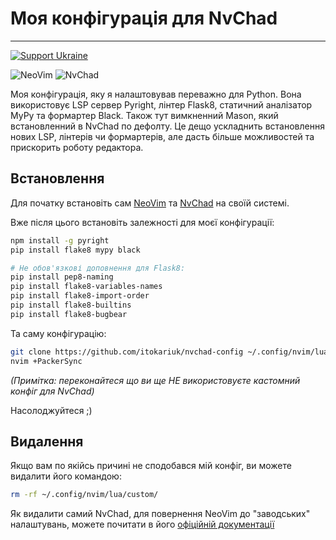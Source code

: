 # Моя конфігурація для NvChad

---

[![Support Ukraine](https://badgen.net/badge/stand%20with/UKRAINE/?color=0057B8&labelColor=FFD700)](https://savelife.in.ua/)

![NeoVim](https://img.shields.io/badge/NeoVim-0.8.3-blue?style=flat-square&logo=Neovim)
![NvChad](https://img.shields.io/badge/NvChad-1.0-blue?style=flat-square&logo=iTerm2)

Моя конфігурація, яку я налаштовував переважно для Python. Вона використовує LSP сервер Pyright, лінтер Flask8, статичний аналізатор MyPy та формартер Black. Також тут вимкненний Mason, який встановленний в NvChad по дефолту. Це дещо ускладнить встановлення нових LSP, лінтерів чи формартерів, але дасть більше можливостей та прискорить роботу редактора.


## Встановлення

Для початку встановіть сам [NeoVim](https://github.com/neovim/neovim/wiki/Installing-Neovim) та [NvChad](https://nvchad.com/quickstart/install) на своїй системі.

Вже після цього встановіть залежності для моєї конфігурації:

```bash
npm install -g pyright
pip install flake8 mypy black
```

```bash
# Не обов'язкові доповнення для Flask8:
pip install pep8-naming
pip install flake8-variables-names
pip install flake8-import-order
pip install flake8-builtins
pip install flake8-bugbear
```
Та саму конфігурацію:

```bash
git clone https://github.com/itokariuk/nvchad-config ~/.config/nvim/lua/custom
nvim +PackerSync
```
_(Примітка: переконайтеся що ви ще НЕ використовуєте кастомний конфіг для NvChad)_

Насолоджуйтеся ;)

## Видалення

Якщо вам по якійсь причині не сподобався мій конфіг, ви можете видалити його командою:

```bash
rm -rf ~/.config/nvim/lua/custom/
```

Як видалити самий NvChad, для повернення NeoVim до "заводських" налаштувань, можете почитати в його [офіційній документації](https://nvchad.com/quickstart/install#uninstall)
